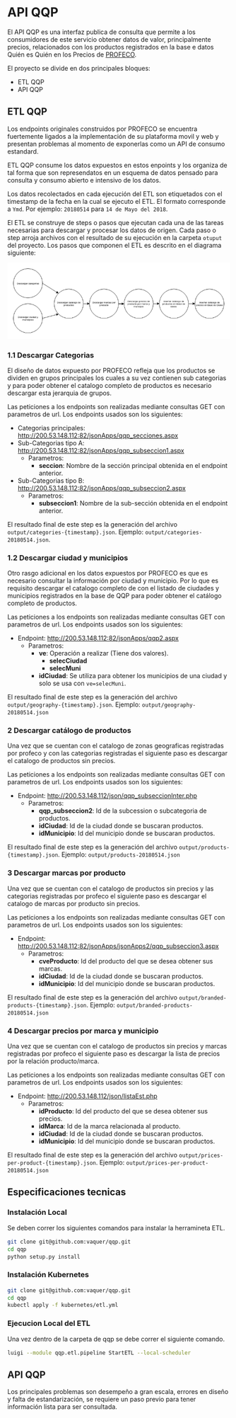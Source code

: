 # API QQP

El API QQP es una interfaz publica de consulta que permite a los consumidores de este servicio obtener datos de valor, principalmente precios, relacionados con los productos registrados en la base e datos Quién es Quién en los Precios de [PROFECO](https://www.profeco.gob.mx/precios/canasta/default.aspx).

El proyecto se divide en dos principales bloques:
- ETL QQP
- API QQP

## ETL QQP
Los endpoints originales construidos por PROFECO se encuentra fuertemente ligados a la implementación de su plataforma movil y web y presentan problemas al momento de exponerlas como un API de consumo estandard.

ETL QQP consume los datos expuestos en estos enpoints y los organiza de tal forma que son represendatos en un esquema de datos pensado para consulta y consumo abierto e intensivo de los datos.

Los datos recolectados en cada ejecución del ETL son etiquetados con el timestamp de la fecha en la cual se ejecuto el ETL. El formato corresponde a `Ymd`. Por ejemplo: `20180514` para `14 de Mayo del 2018`.

El ETL se construye de steps o pasos que ejecutan cada una de las tareas necesarias para descargar y procesar los datos de origen. Cada paso o step arroja archivos con el resultado de su ejecución en la carpeta `otuput` del proyecto. Los pasos que componen el ETL es descrito en el diagrama siguiente:

![Diagrama de ETL](qqp/media/ETLQQP.png)

### 1.1 Descargar Categorias
El diseño de datos expuesto por PROFECO refleja que los productos se dividen en grupos principales los cuales a su vez contienen sub categorias y para poder obtener el catalogo completo de productos es necesario descargar esta jerarquia de grupos.

Las peticiones a los endpoints son realizadas mediante consultas GET con parametros de url. Los endpoints usados son los siguientes:
- Categorias principales: http://200.53.148.112:82/jsonApps/qqp_secciones.aspx
- Sub-Categorias tipo A: http://200.53.148.112:82/jsonApps/qqp_subseccion1.aspx
    - Parametros:
        - **seccion**: Nombre de la sección principal obtenida en el endpoint anterior.
- Sub-Categorias tipo B: http://200.53.148.112:82/jsonApps/qqp_subseccion2.aspx
    - Parametros:
        - **subseccion1**: Nombre de la sub-sección obtenida en el endpoint anterior.

El resultado final de este step es la generación del archivo `output/categories-{timestamp}.json`. Ejemplo: `output/categories-20180514.json`.
### 1.2 Descargar ciudad y municipios
Otro rasgo adicional en los datos expuestos por PROFECO es que es necesario consultar la información por ciudad y municipio. Por lo que es requisito descargar el catalogo completo de con el listado de ciudades y municipios registrados en la base de QQP para poder obtener el catálogo completo de productos.

Las peticiones a los endpoints son realizadas mediante consultas GET con parametros de url. Los endpoints usados son los siguientes:
- Endpoint: http://200.53.148.112:82/jsonApps/qqp2.aspx
    - Parametros:
        - **ve**: Operación a realizar (Tiene dos valores).
            - **selecCiudad**
            - **selecMuni**
        - **idCiudad**: Se utiliza para obtener los municipios de una ciudad y solo se usa con `ve=selecMuni`.

El resultado final de este step es la generación del archivo `output/geography-{timestamp}.json`. Ejemplo: `output/geography-20180514.json`
### 2 Descargar catálogo de productos
Una vez que se cuentan con el catalogo de zonas geograficas registradas por profeco y con las categorias registradas el siguiente paso es descargar el catalogo de productos sin precios.

Las peticiones a los endpoints son realizadas mediante consultas GET con parametros de url. Los endpoints usados son los siguientes:
- Endpoint: http://200.53.148.112/json/qqp_subseccionInter.php
    - Parametros:
        - **qqp_subseccion2**: Id de la subcession o subcategoria de productos.
        - **idCiudad**: Id de la ciudad donde se buscaran productos.
        - **idMunicipio**: Id del municipio donde se buscaran productos.

El resultado final de este step es la generación del archivo `output/products-{timestamp}.json`. Ejemplo: `output/products-20180514.json`
### 3 Descargar marcas por producto
Una vez que se cuentan con el catalogo de productos sin precios y las categorias registradas por profeco el siguiente paso es descargar el catalogo de marcas por producto sin precios.

Las peticiones a los endpoints son realizadas mediante consultas GET con parametros de url. Los endpoints usados son los siguientes:
- Endpoint: http://200.53.148.112:82/jsonApps/jsonApps2/qqp_subseccion3.aspx
    - Parametros:
        - **cveProducto**: Id del producto del que se desea obtener sus marcas.
        - **idCiudad**: Id de la ciudad donde se buscaran productos.
        - **idMunicipio**: Id del municipio donde se buscaran productos.

El resultado final de este step es la generación del archivo `output/branded-products-{timestamp}.json`. Ejemplo: `output/branded-products-20180514.json`
### 4 Descargar precios por marca y municipio
Una vez que se cuentan con el catalogo de productos sin precios y marcas registradas por profeco el siguiente paso es descargar la lista de precios por la relación producto/marca.

Las peticiones a los endpoints son realizadas mediante consultas GET con parametros de url. Los endpoints usados son los siguientes:
- Endpoint: http://200.53.148.112/json/listaEst.php
    - Parametros:
        - **idProducto**: Id del producto del que se desea obtener sus precios.
        - **idMarca**: Id de la marca relacionada al producto.
        - **idCiudad**: Id de la ciudad donde se buscaran productos.
        - **idMunicipio**: Id del municipio donde se buscaran productos.

El resultado final de este step es la generación del archivo `output/prices-per-product-{timestamp}.json`. Ejemplo: `output/prices-per-product-20180514.json`
## Especificaciones tecnicas
### Instalación Local
Se deben correr los siguientes comandos para instalar la herramineta ETL.
```sh
git clone git@github.com:vaquer/qqp.git
cd qqp
python setup.py install
```
### Instalación Kubernetes
```sh
git clone git@github.com:vaquer/qqp.git
cd qqp
kubectl apply -f kubernetes/etl.yml
```

### Ejecucion Local del ETL
Una vez dentro de la carpeta de qqp se debe correr el siguiente comando.
```sh
luigi --module qqp.etl.pipeline StartETL --local-scheduler
```

## API QQP

Los principales problemas son desempeño a gran escala, errores en diseño y falta de estandarización, se requiere un paso previo para tener información lista para ser consultada.